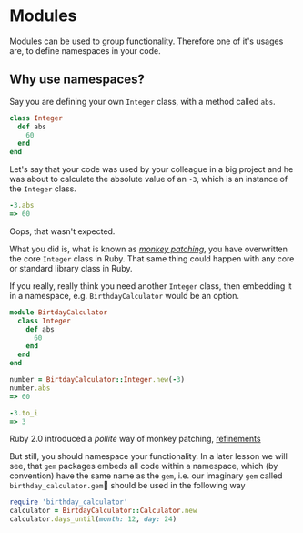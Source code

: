 # Modules

Modules can be used to group functionality. Therefore one of it's usages are, to define namespaces in your code. 

## Why use namespaces?

Say you are defining your own `Integer` class, with a method called `abs`.

```ruby
class Integer
  def abs
    60
  end
end
```

Let's say that your code was used by your colleague in a big project and he was about to calculate the absolute value of an `-3`, which is an instance of the `Integer` class.

```ruby
-3.abs
=> 60
```

Oops, that wasn't expected. 

What you did is, what is known as [*monkey patching*](https://ruby.programmingpedia.net/en/tutorial/6043/monkey-patching-in-ruby), you have overwritten the core `Integer` class in Ruby. That same thing could happen with any core or standard library class in Ruby.

If you really, really think you need another `Integer` class, then embedding it in a namespace, e.g. `BirthdayCalculator` would be an option.

```ruby
module BirtdayCalculator
  class Integer
    def abs
      60
    end
  end
end

number = BirtdayCalculator::Integer.new(-3)
number.abs
=> 60

-3.to_i
=> 3
```

Ruby 2.0 introduced a *pollite* way of monkey patching, [refinements](https://ruby.programmingpedia.net/en/tutorial/6043/monkey-patching-in-ruby#safe-monkey-patching-with-refinements)

But still, you should namespace your functionality.
In a later lesson we will see, that `gem` packages embeds all code within a namespace, which (by convention) have the same name as the `gem`, i.e. our imaginary `gem` called `birthday_calculator.gem` should be used in the following way

```ruby
require 'birthday_calculator'
calculator = BirtdayCalculator::Calculator.new
calculator.days_until(month: 12, day: 24)
```